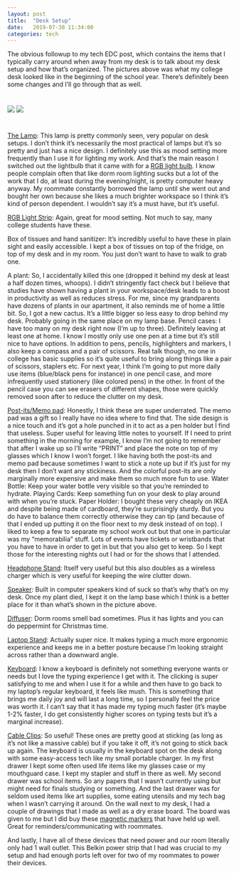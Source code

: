 ```yaml
---
layout: post
title:  "Desk Setup"
date:   2019-07-30 11:34:00
categories: tech
---
```


The obvious followup to my tech EDC post, which contains the items that I typically carry around when away from my desk is to talk about my desk setup and how that’s organized. The pictures above was what my college desk looked like in the beginning of the school year. There’s definitely been some changes and I’ll go through that as well.

<img src="../../../../assets/img/desk2.JPG" vspace = "5%">
<img src="../../../../assets/img/desk1.JPG" vspace = "5%">

[The Lamp](<https://www.amazon.com/gp/product/B016XWX52I/ref=as_li_ss_tl?ie=UTF8&psc=1&linkCode=sl1&tag=jt1250champ-20&linkId=b22381ab9e2d24a65635fd768ba5508f&language=en_US>): This lamp is pretty commonly seen, very popular on desk setups. I don’t think it’s necessarily the most practical of lamps but it’s so pretty and just has a nice design. I definitely use this as mood setting more frequently than I use it for lighting my work. And that’s the main reason I switched out the lightbulb that it came with for a [RGB light bulb](<https://www.amazon.com/dp/B07C1ZZR4H/ref=as_li_ss_tl?coliid=ING2Z4APQEXYY&colid=3GK8VN3SLL3IC&psc=1&ref_=lv_ov_lig_dp_it&linkCode=sl1&tag=jt1250champ-20&linkId=922100cafe43285cda9bdae684e33620&language=en_US>). I know people complain often that like dorm room lighting sucks but a lot of the work that I do, at least during the evening/night, is pretty computer heavy anyway. My roommate constantly borrowed the lamp until she went out and bought her own because she likes a much brighter workspace so I think it’s kind of person dependent. I wouldn’t say it’s a must have, but it’s useful.

[RGB Light Strip](<https://www.amazon.com/gp/product/B00BP4DUMU/ref=as_li_ss_tl?ie=UTF8&psc=1&linkCode=sl1&tag=jt1250champ-20&linkId=1aa1c42fb921ed017857aed44f158fc4&language=en_US>): Again, great for mood setting. Not much to say, many college students have these.

Box of tissues and hand sanitizer: It’s incredibly useful to have these in plain sight and easily accessible. I kept a box of tissues on top of the fridge, on top of my desk and in my room. You just don’t want to have to walk to grab one.

A plant: So, I accidentally killed this one (dropped it behind my desk at least a half dozen times, whoops). I didn’t stringently fact check but I believe that studies have shown having a plant in your workspace/desk leads to a boost in productivity as well as reduces stress. For me, since my grandparents have dozens of plants in our apartment, it also reminds me of home a little bit. So, I got a new cactus. It’s a little bigger so less easy to drop behind my desk. Probably going in the same place on my lamp base.
Pencil cases: I have too many on my desk right now (I’m up to three). Definitely leaving at least one at home. I know I mostly only use one pen at a time but it’s still nice to have options. In addition to pens, pencils, highlighters and markers, I also keep a compass and a pair of scissors. Real talk though, no one in college has basic supplies so it’s quite useful to bring along things like a pair of scissors, staplers etc. For next year, I think I’m going to put more daily use items (blue/black pens for instance) in one pencil case, and more infrequently used stationery (like colored pens) in the other. In front of the pencil case you can see erasers of different shapes, those were quickly removed soon after to reduce the clutter on my desk.

[Post-its/Memo pad](<https://www.amazon.com/Post-6545PK-Original-Colors-100-Sheet/dp/B00006JNN6/ref=as_li_ss_tl?keywords=post+it&qid=1564500728&s=gateway&sr=8-3&linkCode=sl1&tag=jt1250champ-20&linkId=72eed682bbfa293d3d0166645aff8b64&language=en_US>): Honestly, I think these are super underrated. The memo pad was a gift so I really have no idea where to find that. The side design is a nice touch and it’s got a hole punched in it to act as a pen holder but I find that useless. Super useful for leaving little notes to yourself. If I need to print something in the morning for example, I know I’m not going to remember that after I wake up so I’ll write “PRINT” and place the note on top of my glasses which I know I won’t forget. I like having both the post-its and memo pad because sometimes I want to stick a note up but if it’s just for my desk then I don’t want any stickiness. And the colorful post-its are only marginally more expensive and make them so much more fun to use.
Water Bottle: Keep your water bottle very visible so that you’re reminded to hydrate.
Playing Cards: Keep something fun on your desk to play around with when you’re stuck.
Paper Holder: I bought these very cheaply on IKEA and despite being made of cardboard, they’re surprisingly sturdy. But you do have to balance them correctly otherwise they can tip (and because of that I ended up putting it on the floor next to my desk instead of on top). I liked to keep a few to separate my school work out but that one in particular was my “memorabilia” stuff. Lots of events have tickets or wristbands that you have to have in order to get in but that you also get to keep. So I kept those for the interesting nights out I had or for the shows that I attended.

[Headphone Stand](<https://www.amazon.com/gp/product/B06X15HLD9/ref=as_li_ss_tl?ie=UTF8&psc=1&linkCode=sl1&tag=jt1250champ-20&linkId=606bc8358f11c85ceeaaac2a02e9f99d&language=en_US>): Itself very useful but this also doubles as a wireless charger which is very useful for keeping the wire clutter down.

[Speaker](<https://www.amazon.com/gp/product/B01MTB55WH/ref=as_li_ss_tl?ie=UTF8&psc=1&linkCode=sl1&tag=jt1250champ-20&linkId=7d422c629fcb611f88a5c09d46606bbf&language=en_US>): Built in computer speakers kind of suck so that’s why that’s on my desk. Once my plant died, I kept it on the lamp base which I think is a better place for it than what’s shown in the picture above.

[Diffuser](<https://www.amazon.com/gp/product/B00V9JP8EE/ref=as_li_ss_tl?ie=UTF8&th=1&linkCode=sl1&tag=jt1250champ-20&linkId=df38e8b88335207055f4727e9e883a4e&language=en_US>): Dorm rooms smell bad sometimes. Plus it has lights and you can do peppermint for Christmas time.

[Laptop Stand](<https://www.amazon.com/gp/product/B073573XH7/ref=as_li_ss_tl?ie=UTF8&psc=1&linkCode=sl1&tag=jt1250champ-20&linkId=fd02b128f475bd429ae76cef01638546&language=en_US>): Actually super nice. It makes typing a much more ergonomic experience and keeps me in a better posture because I’m looking straight across rather than a downward angle.

[Keyboard](<https://www.amazon.com/gp/product/B07D9B4TVC/ref=as_li_ss_tl?ie=UTF8&psc=1&linkCode=sl1&tag=jt1250champ-20&linkId=bb16eb18109996a1855d05b02952f8eb&language=en_US>): I know a keyboard is definitely not something everyone wants or needs but I love the typing experience I get with it. The clicking is super satisfying to me and when I use it for a while and then have to go back to my laptop’s regular keyboard, it feels like mush. This is something that brings me daily joy and will last a long time, so I personally feel the price was worth it. I can’t say that it has made my typing much faster (it’s maybe 1-2% faster, I do get consistently higher scores on typing tests but it’s a marginal increase).  

[Cable Clips](<https://www.amazon.com/gp/product/B011HTFUU2/ref=as_li_ss_tl?ie=UTF8&psc=1&linkCode=sl1&tag=jt1250champ-20&linkId=9482e1e5db4d6c111cea60751098255c&language=en_US>): So useful! These ones are pretty good at sticking (as long as it’s not like a massive cable) but if you take it off, it’s not going to stick back up again.
The keyboard is usually in the keyboard spot on the desk along with some easy-access tech like my small portable charger. In my first drawer I kept some often used life items like my glasses case or my mouthguard case. I kept my stapler and stuff in there as well. My second drawer was school items. So any papers that I wasn’t currently using but might need for finals studying or something. And the last drawer was for seldom used items like art supplies, some eating utensils and my tech bag when I wasn’t carrying it around.
On the wall next to my desk, I had a couple of drawings that I made as well as a dry erase board. The board was given to me but I did buy these [magnetic markers](<https://www.amazon.com/gp/product/B00PRYQJ72/ref=as_li_ss_tl?ie=UTF8&psc=1&linkCode=sl1&tag=jt1250champ-20&linkId=7abe8d867cf16dc2757754d192023d02&language=en_US>) that have held up well. Great for reminders/communicating with roommates.

And lastly, I have all of these devices that need power and our room literally only had 1 wall outlet. This Belkin power strip that I had was crucial to my setup and had enough ports left over for two of my roommates to power their devices.
